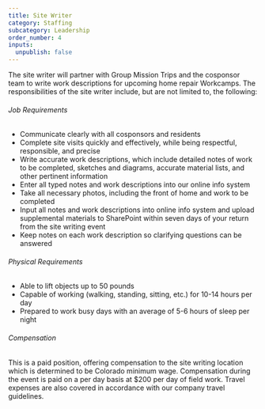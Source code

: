 ```yaml
---
title: Site Writer
category: Staffing
subcategory: Leadership
order_number: 4
inputs:
  unpublish: false
---
```

The site writer will partner with Group Mission Trips and the cosponsor team to write work descriptions for upcoming home repair Workcamps. The responsibilities of the site writer include, but are not limited to, the following:

###### Job Requirements

* Communicate clearly with all cosponsors and residents
* Complete site visits quickly and effectively, while being respectful, responsible, and precise
* Write accurate work descriptions, which include detailed notes of work to be completed, sketches and diagrams, accurate material lists, and other pertinent information
* Enter all typed notes and work descriptions into our online info system
* Take all necessary photos, including the front of home and work to be completed
* Input all notes and work descriptions into online info system and upload supplemental materials to SharePoint within seven days of your return from the site writing event
* Keep notes on each work description so clarifying questions can be answered

###### Physical Requirements

* Able to lift objects up to 50 pounds
* Capable of working (walking, standing, sitting, etc.) for 10-14 hours per day
* Prepared to work busy days with an average of 5-6 hours of sleep per night&nbsp;

###### Compensation

This is a paid position, offering compensation to the site writing location which is determined to be Colorado minimum wage. Compensation during the event is paid on a per day basis at $200 per day of field work. Travel expenses are also covered in accordance with our company travel guidelines.